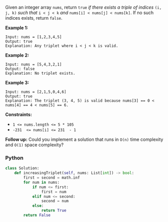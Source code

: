 Given an integer array  `nums`, return  `true` _if there exists a triple of indices_ `(i, j, k)` _such that_ `i < j < k` _and_ `nums[i] < nums[j] < nums[k]`. If no such indices exists, return  `false`.

**Example 1:**
```
Input: nums = [1,2,3,4,5]
Output: true
Explanation: Any triplet where i < j < k is valid.
```

**Example 2:**
```
Input: nums = [5,4,3,2,1]
Output: false
Explanation: No triplet exists.
```

**Example 3:**
```
Input: nums = [2,1,5,0,4,6]
Output: true
Explanation: The triplet (3, 4, 5) is valid because nums[3] == 0 < nums[4] == 4 < nums[5] == 6.
```

**Constraints:**

-   `1 <= nums.length <= 5 * 105`
-   `-231  <= nums[i] <= 231  - 1`

**Follow up:** Could you implement a solution that runs in `O(n)` time complexity and `O(1)` space complexity?


### Python
```python
class Solution:
    def increasingTriplet(self, nums: List[int]) -> bool:
        first = second = math.inf
        for num in nums:
            if num <= first:
                first = num
            elif num <= second:
                second = num
            else:
                return True
        return False
```
